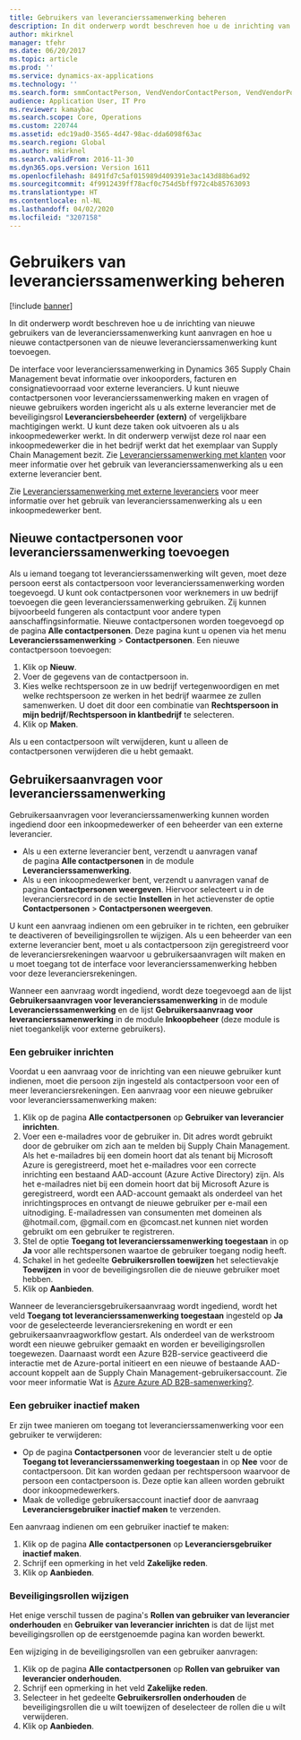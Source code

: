 ```yaml
---
title: Gebruikers van leverancierssamenwerking beheren
description: In dit onderwerp wordt beschreven hoe u de inrichting van nieuwe gebruikers van de leverancierssamenwerking kunt aanvragen en hoe u nieuwe contactpersonen van de nieuwe leverancierssamenwerking kunt toevoegen.
author: mkirknel
manager: tfehr
ms.date: 06/20/2017
ms.topic: article
ms.prod: ''
ms.service: dynamics-ax-applications
ms.technology: ''
ms.search.form: smmContactPerson, VendVendorContactPerson, VendVendorPortalUser
audience: Application User, IT Pro
ms.reviewer: kamaybac
ms.search.scope: Core, Operations
ms.custom: 220744
ms.assetid: edc19ad0-3565-4d47-98ac-dda6098f63ac
ms.search.region: Global
ms.author: mkirknel
ms.search.validFrom: 2016-11-30
ms.dyn365.ops.version: Version 1611
ms.openlocfilehash: 8491fd7c5af015989d409391e3ac143d88b6ad92
ms.sourcegitcommit: 4f9912439ff78acf0c754d5bff972c4b85763093
ms.translationtype: HT
ms.contentlocale: nl-NL
ms.lasthandoff: 04/02/2020
ms.locfileid: "3207158"
---
```

# <a name="manage-vendor-collaboration-users"></a>Gebruikers van leverancierssamenwerking beheren

[!include [banner](../includes/banner.md)]

In dit onderwerp wordt beschreven hoe u de inrichting van nieuwe gebruikers van de leverancierssamenwerking kunt aanvragen en hoe u nieuwe contactpersonen van de nieuwe leverancierssamenwerking kunt toevoegen. 

De interface voor leverancierssamenwerking in Dynamics 365 Supply Chain Management bevat informatie over inkooporders, facturen en consignatievoorraad voor externe leveranciers. U kunt nieuwe contactpersonen voor leverancierssamenwerking maken en vragen of nieuwe gebruikers worden ingericht als u als externe leverancier met de beveiligingsrol **Leveranciersbeheerder (extern)** of vergelijkbare machtigingen werkt. U kunt deze taken ook uitvoeren als u als inkoopmedewerker werkt. In dit onderwerp verwijst deze rol naar een inkoopmedewerker die in het bedrijf werkt dat het exemplaar van Supply Chain Management bezit. Zie [Leverancierssamenwerking met klanten](vendor-collaboration-work-customers-dynamics-365-operations.md) voor meer informatie over het gebruik van leverancierssamenwerking als u een externe leverancier bent.  

Zie [Leverancierssamenwerking met externe leveranciers](vendor-collaboration-work-external-vendors.md) voor meer informatie over het gebruik van leverancierssamenwerking als u een inkoopmedewerker bent.

## <a name="add-new-vendor-collaboration-contacts"></a>Nieuwe contactpersonen voor leverancierssamenwerking toevoegen
Als u iemand toegang tot leverancierssamenwerking wilt geven, moet deze persoon eerst als contactpersoon voor leverancierssamenwerking worden toegevoegd. U kunt ook contactpersonen voor werknemers in uw bedrijf toevoegen die geen leverancierssamenwerking gebruiken. Zij kunnen bijvoorbeeld fungeren als contactpunt voor andere typen aanschaffingsinformatie. Nieuwe contactpersonen worden toegevoegd op de pagina **Alle contactpersonen**. Deze pagina kunt u openen via het menu **Leverancierssamenwerking** &gt; **Contactpersonen**. Een nieuwe contactpersoon toevoegen:

1.  Klik op **Nieuw**.
2.  Voer de gegevens van de contactpersoon in.
3.  Kies welke rechtspersoon ze in uw bedrijf vertegenwoordigen en met welke rechtspersoon ze werken in het bedrijf waarmee ze zullen samenwerken. U doet dit door een combinatie van **Rechtspersoon in mijn bedrijf**/**Rechtspersoon in klantbedrijf** te selecteren.
4.  Klik op **Maken**.

Als u een contactpersoon wilt verwijderen, kunt u alleen de contactpersonen verwijderen die u hebt gemaakt.

## <a name="vendor-collaboration-user-requests"></a>Gebruikersaanvragen voor leverancierssamenwerking
Gebruikersaanvragen voor leverancierssamenwerking kunnen worden ingediend door een inkoopmedewerker of een beheerder van een externe leverancier.

-   Als u een externe leverancier bent, verzendt u aanvragen vanaf de pagina **Alle contactpersonen** in de module **Leverancierssamenwerking**.
-   Als u een inkoopmedewerker bent, verzendt u aanvragen vanaf de pagina **Contactpersonen weergeven**. Hiervoor selecteert u in de leveranciersrecord in de sectie **Instellen** in het actievenster de optie **Contactpersonen** &gt; **Contactpersonen weergeven**.

U kunt een aanvraag indienen om een gebruiker in te richten, een gebruiker te deactiveren of beveiligingsrollen te wijzigen. Als u een beheerder van een externe leverancier bent, moet u als contactpersoon zijn geregistreerd voor de leveranciersrekeningen waarvoor u gebruikersaanvragen wilt maken en u moet toegang tot de interface voor leverancierssamenwerking hebben voor deze leveranciersrekeningen.  

Wanneer een aanvraag wordt ingediend, wordt deze toegevoegd aan de lijst **Gebruikersaanvragen voor leverancierssamenwerking** in de module **Leverancierssamenwerking** en de lijst **Gebruikersaanvraag voor leverancierssamenwerking** in de module **Inkoopbeheer** (deze module is niet toegankelijk voor externe gebruikers).

### <a name="provision-a-user"></a>Een gebruiker inrichten

Voordat u een aanvraag voor de inrichting van een nieuwe gebruiker kunt indienen, moet die persoon zijn ingesteld als contactpersoon voor een of meer leveranciersrekeningen. Een aanvraag voor een nieuwe gebruiker voor leverancierssamenwerking maken:

1. Klik op de pagina **Alle contactpersonen** op **Gebruiker van leverancier inrichten**.
2. Voer een e-mailadres voor de gebruiker in. Dit adres wordt gebruikt door de gebruiker om zich aan te melden bij Supply Chain Management. Als het e-mailadres bij een domein hoort dat als tenant bij Microsoft Azure is geregistreerd, moet het e-mailadres voor een correcte inrichting een bestaand AAD-account (Azure Active Directory) zijn. Als het e-mailadres niet bij een domein hoort dat bij Microsoft Azure is geregistreerd, wordt een AAD-account gemaakt als onderdeel van het inrichtingsproces en ontvangt de nieuwe gebruiker per e-mail een uitnodiging. E-mailadressen van consumenten met domeinen als @hotmail.com, @gmail.com en @comcast.net kunnen niet worden gebruikt om een gebruiker te registreren.
3. Stel de optie **Toegang tot leverancierssamenwerking toegestaan** in op **Ja** voor alle rechtspersonen waartoe de gebruiker toegang nodig heeft.
4. Schakel in het gedeelte **Gebruikersrollen toewijzen** het selectievakje **Toewijzen** in voor de beveiligingsrollen die de nieuwe gebruiker moet hebben.
5. Klik op **Aanbieden**.

Wanneer de leveranciersgebruikersaanvraag wordt ingediend, wordt het veld **Toegang tot leverancierssamenwerking toegestaan** ingesteld op **Ja** voor de geselecteerde leveranciersrekening en wordt er een gebruikersaanvraagworkflow gestart. Als onderdeel van de werkstroom wordt een nieuwe gebruiker gemaakt en worden er beveiligingsrollen toegewezen. Daarnaast wordt een Azure B2B-service geactiveerd die interactie met de Azure-portal initieert en een nieuwe of bestaande AAD-account koppelt aan de Supply Chain Management-gebruikersaccount. Zie voor meer informatie Wat is [Azure Azure AD B2B-samenwerking?](https://docs.microsoft.com/azure/active-directory/active-directory-b2b-what-is-azure-ad-b2b).

### <a name="inactivate-a-user"></a>Een gebruiker inactief maken

Er zijn twee manieren om toegang tot leverancierssamenwerking voor een gebruiker te verwijderen:

-   Op de pagina **Contactpersonen** voor de leverancier stelt u de optie **Toegang tot leverancierssamenwerking toegestaan** in op **Nee** voor de contactpersoon. Dit kan worden gedaan per rechtspersoon waarvoor de persoon een contactpersoon is. Deze optie kan alleen worden gebruikt door inkoopmedewerkers.
-   Maak de volledige gebruikersaccount inactief door de aanvraag **Leveranciersgebruiker inactief maken** te verzenden.

Een aanvraag indienen om een gebruiker inactief te maken:

1.  Klik op de pagina **Alle contactpersonen** op **Leveranciersgebruiker** **inactief maken**.
2.  Schrijf een opmerking in het veld **Zakelijke reden**.
3.  Klik op **Aanbieden**.

### <a name="modify-security-roles"></a>Beveiligingsrollen wijzigen

Het enige verschil tussen de pagina's **Rollen van gebruiker van leverancier onderhouden** en **Gebruiker van leverancier inrichten** is dat de lijst met beveiligingsrollen op de eerstgenoemde pagina kan worden bewerkt.  

Een wijziging in de beveiligingsrollen van een gebruiker aanvragen:

1.  Klik op de pagina **Alle contactpersonen** op **Rollen van gebruiker** **van leverancier onderhouden**.
2.  Schrijf een opmerking in het veld **Zakelijke reden**.
3.  Selecteer in het gedeelte **Gebruikersrollen onderhouden** de beveiligingsrollen die u wilt toewijzen of deselecteer de rollen die u wilt verwijderen.
4.  Klik op **Aanbieden**.





